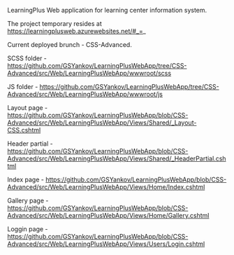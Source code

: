 LearningPlus Web application for learning center information system.

The project temporary resides at https://learningplusweb.azurewebsites.net/#_=_ 

Current deployed brunch - CSS-Advanced.

SCSS folder - https://github.com/GSYankov/LearningPlusWebApp/tree/CSS-Advanced/src/Web/LearningPlusWebApp/wwwroot/scss

JS folder - https://github.com/GSYankov/LearningPlusWebApp/tree/CSS-Advanced/src/Web/LearningPlusWebApp/wwwroot/js

Layout page - https://github.com/GSYankov/LearningPlusWebApp/blob/CSS-Advanced/src/Web/LearningPlusWebApp/Views/Shared/_Layout-CSS.cshtml

Header partial - https://github.com/GSYankov/LearningPlusWebApp/blob/CSS-Advanced/src/Web/LearningPlusWebApp/Views/Shared/_HeaderPartial.cshtml

Index page - https://github.com/GSYankov/LearningPlusWebApp/blob/CSS-Advanced/src/Web/LearningPlusWebApp/Views/Home/Index.cshtml

Gallery page - https://github.com/GSYankov/LearningPlusWebApp/blob/CSS-Advanced/src/Web/LearningPlusWebApp/Views/Home/Gallery.cshtml

Loggin page - https://github.com/GSYankov/LearningPlusWebApp/blob/CSS-Advanced/src/Web/LearningPlusWebApp/Views/Users/Login.cshtml


